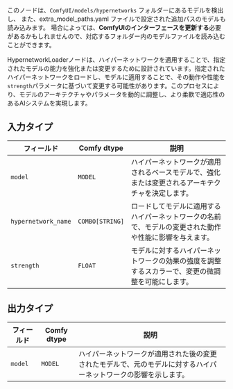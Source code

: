 このノードは、`ComfyUI/models/hypernetworks` フォルダーにあるモデルを検出し、
また、extra_model_paths.yaml ファイルで設定された追加パスのモデルも読み込みます。
場合によっては、**ComfyUIのインターフェースを更新する**必要があるかもしれませんので、対応するフォルダー内のモデルファイルを読み込むことができます。

HypernetworkLoaderノードは、ハイパーネットワークを適用することで、指定されたモデルの能力を強化または変更するために設計されています。指定されたハイパーネットワークをロードし、モデルに適用することで、その動作や性能を`strength`パラメータに基づいて変更する可能性があります。このプロセスにより、モデルのアーキテクチャやパラメータを動的に調整し、より柔軟で適応性のあるAIシステムを実現します。

## 入力タイプ

| フィールド                 | Comfy dtype       | 説明                                                                                  |
|-----------------------|-------------------|----------------------------------------------------------------------------------------------|
| `model`               | `MODEL`           | ハイパーネットワークが適用されるベースモデルで、強化または変更されるアーキテクチャを決定します。 |
| `hypernetwork_name`  | `COMBO[STRING]`   | ロードしてモデルに適用するハイパーネットワークの名前で、モデルの変更された動作や性能に影響を与えます。 |
| `strength`            | `FLOAT`           | モデルに対するハイパーネットワークの効果の強度を調整するスカラーで、変更の微調整を可能にします。 |

## 出力タイプ

| フィールド   | Comfy dtype | 説明                                                              |
|---------|-------------|--------------------------------------------------------------------------|
| `model` | `MODEL`     | ハイパーネットワークが適用された後の変更されたモデルで、元のモデルに対するハイパーネットワークの影響を示します。 |